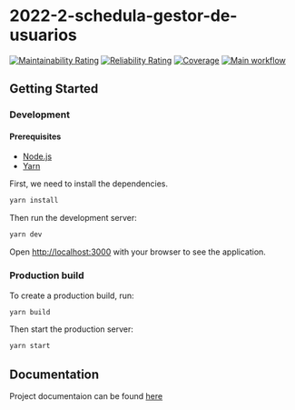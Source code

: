 # 2022-2-schedula-gestor-de-usuarios


[![Maintainability Rating](https://sonarcloud.io/api/project_badges/measure?project=fga-eps-mds_2022-2-schedula-gestor-de-usuarios&metric=sqale_rating)](https://sonarcloud.io/summary/new_code?id=fga-eps-mds_2022-1-schedula-front) [![Reliability Rating](https://sonarcloud.io/api/project_badges/measure?project=fga-eps-mds_2022-2-schedula-gestor-de-usuarios&metric=reliability_rating)](https://sonarcloud.io/summary/new_code?id=fga-eps-mds_2022-1-schedula-front) [![Coverage](https://sonarcloud.io/api/project_badges/measure?project=fga-eps-mds_2022-2-schedula-gestor-de-usuarios&metric=coverage)](https://sonarcloud.io/summary/new_code?id=fga-eps-mds_2022-1-schedula-front) [![Main workflow](https://github.com/fga-eps-mds/2022-1-schedula-front/actions/workflows/ci.yml/badge.svg)](https://github.com/fga-eps-mds/2022-1-schedula-front/actions/workflows/ci.yml)

## Getting Started
### Development
#### Prerequisites
 - [Node.js](https://nodejs.org/en/)
 - [Yarn](https://yarnpkg.com/)

First, we need to install the dependencies.

```bash
yarn install
```

Then run the development server:

```bash
yarn dev
```

Open [http://localhost:3000](http://localhost:3000) with your browser to see the application.

### Production build
To create a production build, run:

```bash
yarn build
```

Then start the production server:

```bash
yarn start
```


## Documentation
Project documentaion can be found [here](https://github.com/fga-eps-mds/2022-1-schedula-doc)
